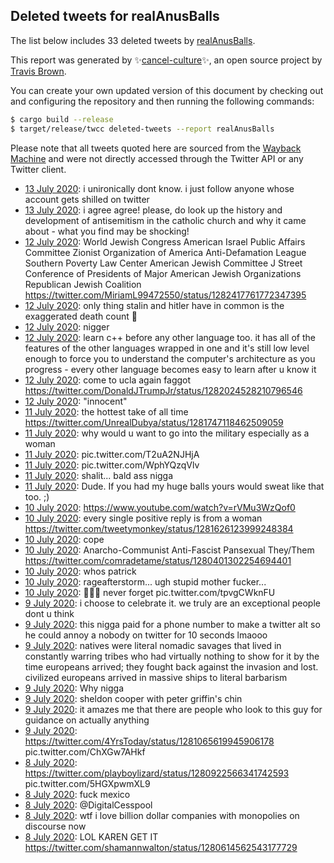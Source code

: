 ## Deleted tweets for realAnusBalls

The list below includes 33 deleted tweets by
[realAnusBalls](https://twitter.com/realAnusBalls).



This report was generated by ✨[cancel-culture](https://github.com/travisbrown/cancel-culture)✨,
an open source project by [Travis Brown](https://twitter.com/travisbrown).

You can create your own updated version of this document by checking out and configuring the
repository and then running the following commands:

```bash
$ cargo build --release
$ target/release/twcc deleted-tweets --report realAnusBalls
```

Please note that all tweets quoted here are sourced from the
[Wayback Machine](https://web.archive.org) and were not directly accessed through the Twitter API or
any Twitter client.

* [13 July 2020](https://web.archive.org/web/20200713061534/https://twitter.com/realAnusBalls/status/1282556065222033410): i unironically dont know. i just follow anyone whose account gets shilled on twitter <!--1282556065222033410-->
* [13 July 2020](https://web.archive.org/web/20200713014152/https://twitter.com/realAnusBalls/status/1282472492070629376): i agree agree! please, do look up the history and development of antisemitism in the catholic church and why it came about - what you find may be shocking! <!--1282472492070629376-->
* [12 July 2020](https://web.archive.org/web/20200712221235/https://twitter.com/realAnusBalls/status/1282430524582051840): World Jewish Congress American Israel Public Affairs Committee Zionist Organization of America Anti-Defamation League Southern Poverty Law Center American Jewish Committee J Street Conference of Presidents of Major American Jewish Organizations Republican Jewish Coalition https://twitter.com/MiriamL99472550/status/1282417761772347395 <!--1282430524582051840-->
* [12 July 2020](https://web.archive.org/web/20200712064023/https://twitter.com/realAnusBalls/status/1282201933290209280): only thing stalin and hitler have in common is the exaggerated death count 💯 <!--1282201933290209280-->
* [12 July 2020](https://web.archive.org/web/20200712065015/https://twitter.com/realAnusBalls/status/1282201658043166720): nіgger <!--1282201658043166720-->
* [12 July 2020](https://web.archive.org/web/20200712064333/https://twitter.com/realAnusBalls/status/1282201542544601090): learn c++ before any other language too. it has all of the features of the other languages wrapped in one and it's still low level enough to force you to understand the computer's architecture as you progress - every other language becomes easy to learn after u know it <!--1282201542544601090-->
* [12 July 2020](https://web.archive.org/web/20200712042539/https://twitter.com/realAnusBalls/status/1282166959761575937): come to ucla again faggot https://twitter.com/DonaldJTrumpJr/status/1282024528210796546 <!--1282166959761575937-->
* [12 July 2020](https://web.archive.org/web/20200712030709/https://twitter.com/realAnusBalls/status/1282145481619996672): "innocent" <!--1282145481619996672-->
* [11 July 2020](https://web.archive.org/web/20200711203738/https://twitter.com/realAnusBalls/status/1282050395133538304): the hottest take of all time https://twitter.com/UnrealDubya/status/1281747118462509059 <!--1282050395133538304-->
* [11 July 2020](https://web.archive.org/web/20200711201229/https://twitter.com/realAnusBalls/status/1282042797990621185): why would u want to go into the military especially as a woman <!--1282042797990621185-->
* [11 July 2020](https://web.archive.org/web/20200711191309/https://twitter.com/realAnusBalls/status/1282025724052815873): pic.twitter.com/T2uA2NJHjA <!--1282025724052815873-->
* [11 July 2020](https://web.archive.org/web/20200711054825/https://twitter.com/realAnusBalls/status/1281819787169914883): pic.twitter.com/WphYQzqVlv <!--1281819787169914883-->
* [11 July 2020](https://web.archive.org/web/20200711155435/https://twitter.com/realAnusBalls/status/1281796793311748097): shalit... bald ass nigga <!--1281796793311748097-->
* [11 July 2020](https://web.archive.org/web/20200711022609/https://twitter.com/realAnusBalls/status/1281747171612614658): Dude. If you had my huge balls yours would sweat like that too. ;) <!--1281747171612614658-->
* [10 July 2020](https://web.archive.org/web/20200711033541/https://twitter.com/realAnusBalls/status/1281737576362065920): https://www.youtube.com/watch?v=rVMu3WzQof0 <!--1281737576362065920-->
* [10 July 2020](https://web.archive.org/web/20200710234928/https://twitter.com/realAnusBalls/status/1281721621485477890): every single positive reply is from a woman https://twitter.com/tweetymonkey/status/1281626123999248384 <!--1281721621485477890-->
* [10 July 2020](https://web.archive.org/web/20200711103349/https://twitter.com/realAnusBalls/status/1281648977276923904): cope <!--1281648977276923904-->
* [10 July 2020](https://web.archive.org/web/20200710211322/https://twitter.com/realAnusBalls/status/1281643513508053000): Anarcho-Communist Anti-Fascist  Pansexual  They/Them https://twitter.com/comradetame/status/1280401302254694401 <!--1281643513508053000-->
* [10 July 2020](https://web.archive.org/web/20200710042232/https://twitter.com/realAnusBalls/status/1281439928635715584): whos patrick <!--1281439928635715584-->
* [10 July 2020](https://web.archive.org/web/20200710015136/https://twitter.com/realAnusBalls/status/1281388035314085888): rageafterstorm... ugh stupid mother fucker... <!--1281388035314085888-->
* [10 July 2020](https://web.archive.org/web/20200710004411/https://twitter.com/realAnusBalls/status/1281380803805474816): 🙏🙏🙏 never forget pic.twitter.com/tpvgCWknFU <!--1281380803805474816-->
* [ 9 July 2020](https://web.archive.org/web/20200710004342/https://twitter.com/realAnusBalls/status/1281375989566595072): i choose to celebrate it. we truly are an exceptional people dont u think <!--1281375989566595072-->
* [ 9 July 2020](https://web.archive.org/web/20200710000131/https://twitter.com/realAnusBalls/status/1281374602480869377): this nigga paid for a phone number to make a twitter alt so he could annoy a nobody on twitter for 10 seconds lmaooo <!--1281374602480869377-->
* [ 9 July 2020](https://web.archive.org/web/20200709194455/https://twitter.com/realAnusBalls/status/1281297791101227010): natives were literal nomadic savages that lived in constantly warring tribes who had virtually nothing to show for it by the time europeans arrived; they fought back against the invasion and lost. civilized europeans arrived in massive ships to literal barbarism <!--1281297791101227010-->
* [ 9 July 2020](https://web.archive.org/web/20200709172939/https://twitter.com/realAnusBalls/status/1281272381563039744): Why nigga <!--1281272381563039744-->
* [ 9 July 2020](https://web.archive.org/web/20200709184151/https://twitter.com/realAnusBalls/status/1281254747085762565): sheldon cooper with peter griffin's chin <!--1281254747085762565-->
* [ 9 July 2020](https://web.archive.org/web/20200709162916/https://twitter.com/realAnusBalls/status/1281245460422725632): it amazes me that there are people who look to this guy for guidance on actually anything <!--1281245460422725632-->
* [ 9 July 2020](https://web.archive.org/web/20200709033911/https://twitter.com/realAnusBalls/status/1281066676226674689): https://twitter.com/4YrsToday/status/1281065619945906178  pic.twitter.com/ChXGw7AHkf <!--1281066676226674689-->
* [ 8 July 2020](https://web.archive.org/web/20200708215149/https://twitter.com/realAnusBalls/status/1280982003530166272): https://twitter.com/playboylizard/status/1280922566341742593  pic.twitter.com/5HGXpwmXL9 <!--1280982003530166272-->
* [ 8 July 2020](https://web.archive.org/web/20200708200050/https://twitter.com/realAnusBalls/status/1280951843242164226): fuck mexico <!--1280951843242164226-->
* [ 8 July 2020](https://web.archive.org/web/20200708195611/https://twitter.com/realAnusBalls/status/1280950379094532096): @DigitalCesspool <!--1280950379094532096-->
* [ 8 July 2020](https://web.archive.org/web/20200708192430/https://twitter.com/realAnusBalls/status/1280931307623575553): wtf i love billion dollar companies with monopolies on discourse now <!--1280931307623575553-->
* [ 8 July 2020](https://web.archive.org/web/20200708184448/https://twitter.com/realAnusBalls/status/1280925666972536832): LOL KAREN GET IT https://twitter.com/shamannwalton/status/1280614562543177729 <!--1280925666972536832-->
